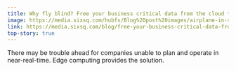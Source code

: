 ```yaml
---
title: Why fly blind? Free your business critical data from the cloud today
image: https://media.sixsq.com/hubfs/Blog%20post%20images/airplane-in-storm-min.png
link: https://media.sixsq.com/blog/free-your-business-critical-data-from-the-cloud
top-story: true
---
```


There may be trouble ahead for companies unable to plan and operate in near-real-time. Edge computing provides the solution.